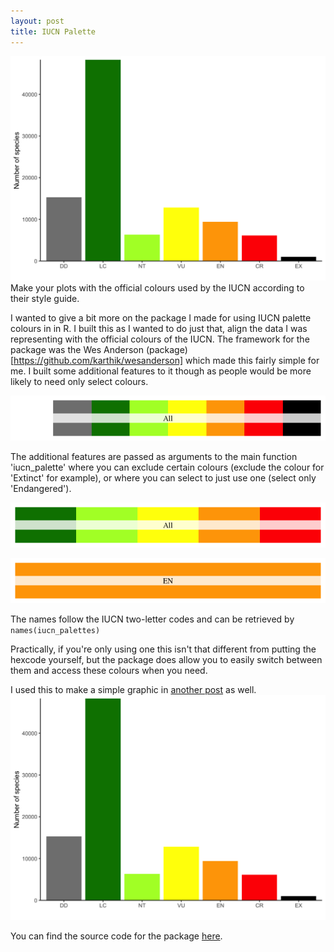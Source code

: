 ```yaml
---
layout: post
title: IUCN Palette 
---
```


![](/images/iucn_classifier.png)  
Make your plots with the official colours used by the IUCN according to their style guide.  

I wanted to give a bit more on the package I made for using IUCN palette colours in in R. I built this as I wanted to do just that, align the data I was representing with the official colours of the IUCN. The framework for the package was the Wes Anderson (package)[https://github.com/karthik/wesanderson] which made this fairly simple for me. I built some additional features to it though as people would be more likely to need only select colours. 

![All colours: `iucn_palette()`](../images/full_categories_1.png)

The additional features are passed as arguments to the main function 'iucn_palette' where you can exclude certain colours (exclude the colour for 'Extinct' for example), or where you can select to just use one (select only 'Endangered'). 


![Select colours: `iucn_palette(exclude=c("DD", "NE", "CO"))`](../images/some_categories_1.png)


![Single colour: `iucn_palette(category="EN")`](../images/single_category_1.png)


The names follow the IUCN two-letter codes and can be retrieved by `names(iucn_palettes)`

Practically, if you're only using one this isn't that different from putting the hexcode yourself, but the package does allow you to easily switch between them and access these colours when you need. 


I used this to make a simple graphic in [another post](https://timcashion.github.io/iucn_classifier/) as well. 
![](../images/iucn_classifier.png)  


You can find the source code for the package [here](https://github.com/timcashion/IUCNpalette). 


